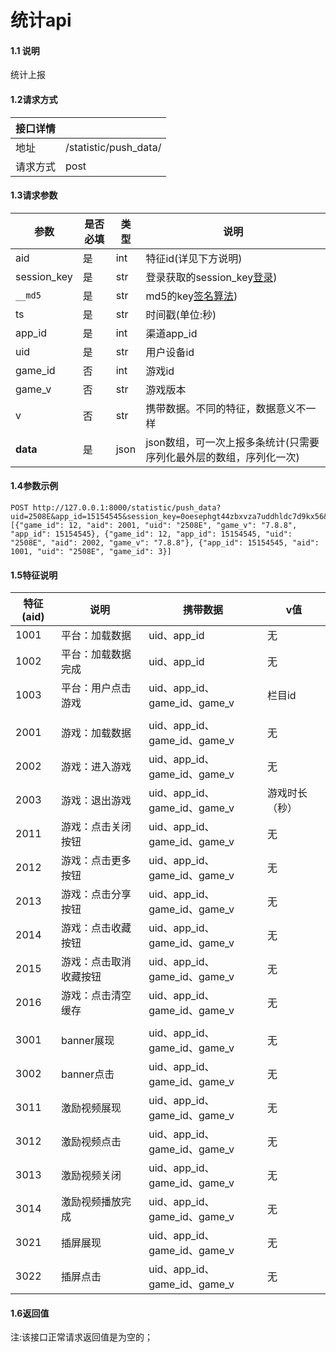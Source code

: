 # 统计api

#### 1.1 说明
统计上报
#### 1.2请求方式
|接口详情||
|--|--|
|地址|/statistic/push_data/|
|请求方式|post|
#### 1.3请求参数

| 参数        | 是否必填 | 类型 | 说明                            |
| ----------- | -------- | ---- | ----- |
| aid         |    是     | int  | 特征id(详见下方说明)     |
| session_key | 是   | str  | 登录获取的session_key[登录](/Chapter1/登录与验证.md)) |
| `__md5`     | 是       | str  | md5的key[签名算法](/Chapter1/登录与验证.md))     |
| ts          | 是       | str  | 时间戳(单位:秒)      |
| app_id      |是   | int  | 渠道app_id                           |
| uid         |    是     | str  | 用户设备id               |
| game_id         |    否     | int  | 游戏id                |
| game_v         |    否     | str  | 游戏版本           |
| v         |  否     | str  | 携带数据。不同的特征，数据意义不一样            |
| **data**         |    是     | json  |json数组，可一次上报多条统计(只需要序列化最外层的数组，序列化一次)|

#### 1.4参数示例

```str
POST http://127.0.0.1:8000/statistic/push_data?uid=2508E&app_id=15154545&session_key=0oesephgt44zbxvza7uddhldc7d9kx56&ts=151574451&__md5=a47be5ef374d2bb74f7762e0d6c595d&data=[{"game_id": 12, "aid": 2001, "uid": "2508E", "game_v": "7.8.8", "app_id": 15154545}, {"game_id": 12, "app_id": 15154545, "uid": "2508E", "aid": 2002, "game_v": "7.8.8"}, {"app_id": 15154545, "aid": 1001, "uid": "2508E", "game_id": 3}]
```

#### 1.5特征说明

| 特征(aid) | 说明                   | 携带数据                        | v值            |
| --------- | ---------------------- | ------------------------------- | -------------- |
| 1001      | 平台：加载数据         | uid、app_id                     | 无             |
| 1002      | 平台：加载数据完成     | uid、app\_id                    | 无             |
| 1003      | 平台：用户点击游戏     | uid、app\_id、game\_id、game\_v | 栏目id         |
|           |                        |                                 |                |
| 2001      | 游戏：加载数据         | uid、app\_id、game\_id、game\_v | 无             |
| 2002      | 游戏：进入游戏         | uid、app\_id、game\_id、game\_v | 无             |
| 2003      | 游戏：退出游戏         | uid、app\_id、game\_id、game\_v | 游戏时长（秒） |
| 2011      | 游戏：点击关闭按钮     | uid、app\_id、game\_id、game\_v | 无             |
| 2012      | 游戏：点击更多按钮     | uid、app\_id、game\_id、game\_v | 无             |
| 2013      | 游戏：点击分享按钮     | uid、app\_id、game\_id、game\_v | 无             |
| 2014      | 游戏：点击收藏按钮     | uid、app\_id、game\_id、game\_v | 无             |
| 2015      | 游戏：点击取消收藏按钮 | uid、app\_id、game\_id、game\_v | 无             |
| 2016      | 游戏：点击清空缓存     | uid、app\_id、game\_id、game\_v | 无             |
|           |                        |                                 |                |
| 3001      | banner展现             | uid、app\_id、game\_id、game\_v | 无             |
| 3002      | banner点击             | uid、app\_id、game\_id、game\_v | 无             |
| 3011      | 激励视频展现           | uid、app\_id、game\_id、game\_v | 无             |
| 3012      | 激励视频点击           | uid、app\_id、game\_id、game\_v | 无             |
| 3013      | 激励视频关闭           | uid、app\_id、game\_id、game\_v | 无             |
| 3014      | 激励视频播放完成       | uid、app\_id、game\_id、game\_v | 无             |
| 3021      | 插屏展现               | uid、app\_id、game\_id、game\_v | 无             |
| 3022      | 插屏点击               | uid、app\_id、game\_id、game\_v | 无             |

#### 1.6返回值
注:该接口正常请求返回值是为空的；